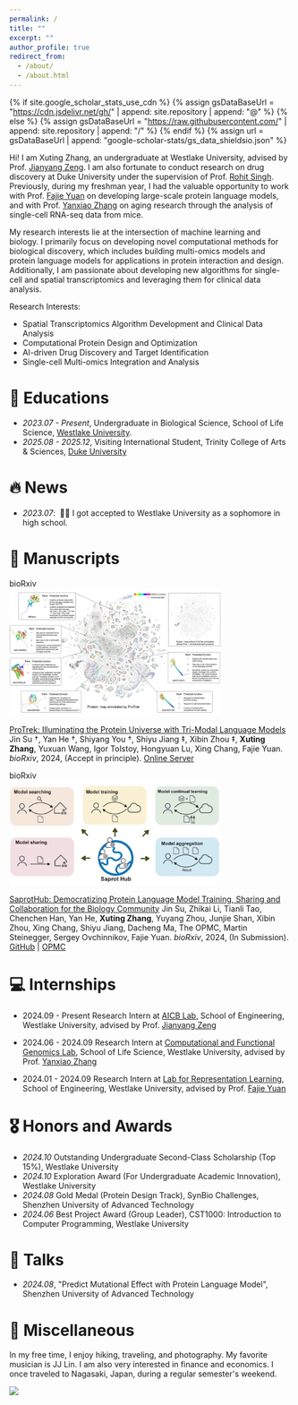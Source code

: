 ```yaml
---
permalink: /
title: ""
excerpt: ""
author_profile: true
redirect_from: 
  - /about/
  - /about.html
---
```


{% if site.google_scholar_stats_use_cdn %}
{% assign gsDataBaseUrl = "https://cdn.jsdelivr.net/gh/" | append: site.repository | append: "@" %}
{% else %}
{% assign gsDataBaseUrl = "https://raw.githubusercontent.com/" | append: site.repository | append: "/" %}
{% endif %}
{% assign url = gsDataBaseUrl | append: "google-scholar-stats/gs_data_shieldsio.json" %}

<span class='anchor' id='about-me'></span>

Hi! I am Xuting Zhang, an undergraduate at Westlake University, advised by Prof. [Jianyang Zeng](https://en.westlake.edu.cn/faculty/jianyang-zeng.html). I am also fortunate to conduct research on drug discovery at Duke University under the supervision of Prof. [Rohit Singh](https://biostat.duke.edu/profile/rohit-singh). Previously, during my freshman year, I had the valuable opportunity to work with Prof. [Fajie Yuan](https://fajieyuan.github.io/) on developing large-scale protein language models, and with Prof. [Yanxiao Zhang](https://scholar.google.com/citations?hl=zh-CN&user=YA5MtwsAAAAJ) on aging research through the analysis of single-cell RNA-seq data from mice.

My research interests lie at the intersection of machine learning and biology. I primarily focus on developing novel computational methods for biological discovery, which includes building multi-omics models and protein language models for applications in protein interaction and design. Additionally, I am passionate about developing new algorithms for single-cell and spatial transcriptomics and leveraging them for clinical data analysis.

Research Interests:
- Spatial Transcriptomics Algorithm Development and Clinical Data Analysis
- Computational Protein Design and Optimization
- AI-driven Drug Discovery and Target Identification
- Single-cell Multi-omics Integration and Analysis

# 📖 Educations
- *2023.07 - Present*, Undergraduate in Biological Science, School of Life Science, [Westlake University](https://www.westlake.edu.cn/). 
- *2025.08 - 2025.12*, Visiting International Student, Trinity College of Arts & Sciences, [Duke University](https://duke.edu/)


# 🔥 News
- *2023.07*: &nbsp;🎉🎉 I got accepted to Westlake University as a sophomore in high school.

# 📝 Manuscripts

<div class='paper-box'><div class='paper-box-image'><div><div class="badge">bioRxiv</div><img src='images/protrek.png' alt="sym" width="75%"></div></div>
<div class='paper-box-text' markdown="1">

[ProTrek: Illuminating the Protein Universe with Tri-Modal Language Models](https://www.biorxiv.org/content/10.1101/2024.05.30.596740v2.abstract)
Jin Su †, Yan He †, Shiyang You †, Shiyu Jiang ‡, Xibin Zhou ‡, **Xuting Zhang**, Yuxuan Wang, Igor Tolstoy, Hongyuan Lu, Xing Chang, Fajie Yuan. *bioRxiv*, 2024, (Accept in principle).
[Online Server](http://search-protrek.com/)
</div>
</div>


<div class='paper-box'><div class='paper-box-image'><div><div class="badge">bioRxiv</div><img src='images/saprothub.png' alt="sym" width="75%"></div></div>
<div class='paper-box-text' markdown="1">

[SaprotHub: Democratizing Protein Language Model Training, Sharing and Collaboration for the Biology Community](https://www.biorxiv.org/content/10.1101/2024.05.24.595648v5.abstract)
Jin Su, Zhikai Li, Tianli Tao, Chenchen Han, Yan He, **Xuting Zhang**, Yuyang Zhou, Junjie Shan, Xibin Zhou, Xing Chang, Shiyu Jiang, Dacheng Ma, The OPMC, Martin Steinegger, Sergey Ovchinnikov, Fajie Yuan. *bioRxiv*, 2024, (In Submission).
[GitHub](https://github.com/westlake-repl/SaprotHub?tab=readme-ov-file) | [OPMC](https://theopmc.github.io/)
</div>
</div>


# 💻 Internships

* 2024.09 - Present Research Intern at [AICB Lab](https://aicb.lab.westlake.edu.cn/), School of Engineering, Westlake University, advised by Prof. [Jianyang Zeng](https://en.westlake.edu.cn/faculty/jianyang-zeng.html)

* 2024.06 - 2024.09 Research Intern at [Computational and Functional Genomics Lab](https://zhangyxlab.github.io/), School of Life Science, Westlake University, advised by Prof. [Yanxiao Zhang](https://scholar.google.com/citations?hl=zh-CN&user=YA5MtwsAAAAJ)

* 2024.01 - 2024.09 Research Intern at [Lab for Representation Learning](https://github.com/westlake-repl/), School of Engineering, Westlake University, advised by Prof. [Fajie Yuan](https://fajieyuan.github.io/)

# 🎖 Honors and Awards

- *2024.10* Outstanding Undergraduate Second-Class Scholarship (Top 15%), Westlake University
- *2024.10* Exploration Award (For Undergraduate Academic Innovation), Westlake University
- *2024.08* Gold Medal (Protein Design Track), SynBio Challenges, Shenzhen University of Advanced Technology
- *2024.06* Best Project Award (Group Leader), CST1000: Introduction to Computer Programming, Westlake University


# 💬 Talks
- *2024.08*, "Predict Mutational Effect with Protein Language Model", Shenzhen University of Advanced Technology

# 🏃 Miscellaneous

In my free time, I enjoy hiking, traveling, and photography. My favorite musician is JJ Lin. I am also very interested in finance and economics. I once traveled to Nagasaki, Japan, during a regular semester's weekend.

<body>
  <a href='https://clustrmaps.com/site/1c33m'  title='Visit tracker'><img src='//clustrmaps.com/map_v2.png?cl=ffffff&w=a&t=m&d=7RSSSMRmjPsqVEJE79rq-tokpPhBdVqgVR2gtcT77aQ'/></a>
</body>
